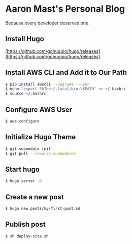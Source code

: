 # Aaron Mast's Personal Blog 
Because every developer deserves one.

## Install Hugo
[https://github.com/gohugoio/hugo/releases](https://github.com/gohugoio/hugo/releases)

## Install AWS CLI and Add it to Our Path
```bash
$ pip install awscli --upgrade --user
$ echo "export PATH=~/.local/bin:\$PATH" >> ~/.bashrc
$ source ~/.bashrc
```
## Configure AWS User
```bash
$ aws configure
```

## Initialize Hugo Theme
```bash
$ git submodule init
$ git pull --recurse-submodules
```

## Start hugo
```bash
$ hugo server -D
```

## Create a new post
```bash
$ hugo new posts/my-first-post.md
```

## Publish post
```bash
$ sh deploy-site.sh
```

